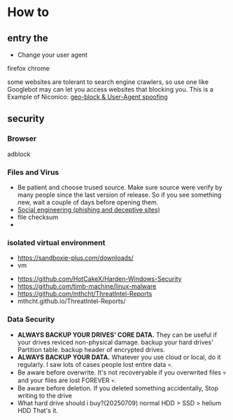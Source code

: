 # How to

## entry the

* Change your user agent

firefox chrome

some websites are tolerant to search engine crawlers, so use one like Googlebot may can let you access websites that blocking you. This is a Example of Niconico: [geo-block & User-Agent spoofing](https://mmaker.moe/2025/01/niconico-geo-block-user-agent-spoofing/)

## security

### Browser

adblock

### Files and Virus
* Be patient and choose trused source. Make sure source were verify by many people since the last version of release. So if you see something new, wait a couple of days before opening them.
* [Social engineering (phishing and deceptive sites)](https://developers.google.com/search/docs/monitor-debug/security/social-engineering)
* file checksum
* 

### isolated virtual environment
- https://sandboxie-plus.com/downloads/
- vm
* https://github.com/HotCakeX/Harden-Windows-Security
* https://github.com/timb-machine/linux-malware
* https://github.com/mthcht/ThreatIntel-Reports
* mthcht.github.io/ThreatIntel-Reports/

### Data Security
* **ALWAYS BACKUP YOUR DRIVES' CORE DATA.** They can be useful if your drives reviced non-physical damage. backup your hard drives' Partition table. backup header of encrypted drives.
* **ALWAYS BACKUP YOUR DATA.** Whatever you use cloud or local, do it regularly. I saw lots of cases people lost entire data  💀.
* Be aware before overwrite. It's not recoveryable if you overwrited files 💀 and your files are lost FOREVER 💀.
* Be aware before deletion. If you deleted something accidentally, Stop writing to the drive 
* What hard drive should i buy?(20250709) normal HDD > SSD > helium HDD That's it.
